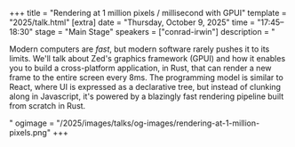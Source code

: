 +++
title = "Rendering at 1 million pixels / millisecond with GPUI"
template = "2025/talk.html"
[extra]
  date = "Thursday, October 9, 2025"
  time = "17:45–18:30"
  stage = "Main Stage" 
  speakers = ["conrad-irwin"]
  description = "<p>Modern computers are *fast*, but modern software rarely pushes it to its limits. We'll talk about Zed's graphics framework (GPUI) and how it enables you to build a cross-platform application, in Rust, that can render a new frame to the entire screen every 8ms. The programming model is similar to React, where UI is expressed as a declarative tree, but instead of clunking along in Javascript, it's powered by a blazingly fast rendering pipeline built from scratch in Rust.</p>"
  ogimage = "/2025/images/talks/og-images/rendering-at-1-million-pixels.png"
+++
